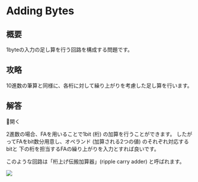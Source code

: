 # Adding Bytes

## 概要

1byteの入力の足し算を行う回路を構成する問題です。

## 攻略

10進数の筆算と同様に、各桁に対して繰り上がりを考慮した足し算を行います。

## 解答

<div class="spoiler-controller material-icons">&#xE5CF;開く</div>
<div class="spoiler">

2進数の場合、FAを用いることで1bit (桁) の加算を行うことができます。
したがってFAをbit数分用意し、オペランド (加算される2つの値) のそれぞれ対応するbitと
下の桁を担当するFAの繰り上がりを入力とすれば良いです。

このような回路は「桁上げ伝搬加算器」(ripple carry adder) と呼ばれます。

![](https://gyazo.com/229ae79986367ce6a7e9066ed38d3d13.png)

</div>
